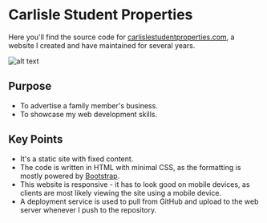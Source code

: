 # Carlisle Student Properties

Here you'll find the source code for [carlislestudentproperties.com](https://www.carlislestudentproperties.com), a website I created and have maintained for several years.

![alt text](https://carlislestudentproperties.co.uk/favicon.ico "Carlisle Student Properties Website Logo") 

## Purpose

* To advertise a family member's business.
* To showcase my web development skills.

## Key Points

* It's a static site with fixed content.
* The code is written in HTML with minimal CSS, as the formatting is mostly powered by [Bootstrap](https://github.com/twbs/bootstrap).
* This website is responsive - it has to look good on mobile devices, as clients are most likely viewing the site using a mobile device.
* A deployment service is used to pull from GitHub and upload to the web server whenever I push to the repository.